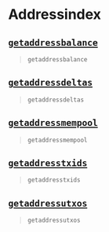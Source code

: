 # Addressindex
## [`getaddressbalance`](getaddressbalance.md)
> `getaddressbalance`

## [`getaddressdeltas`](getaddressdeltas.md)
> `getaddressdeltas`

## [`getaddressmempool`](getaddressmempool.md)
> `getaddressmempool`

## [`getaddresstxids`](getaddresstxids.md)
> `getaddresstxids`

## [`getaddressutxos`](getaddressutxos.md)
> `getaddressutxos`

